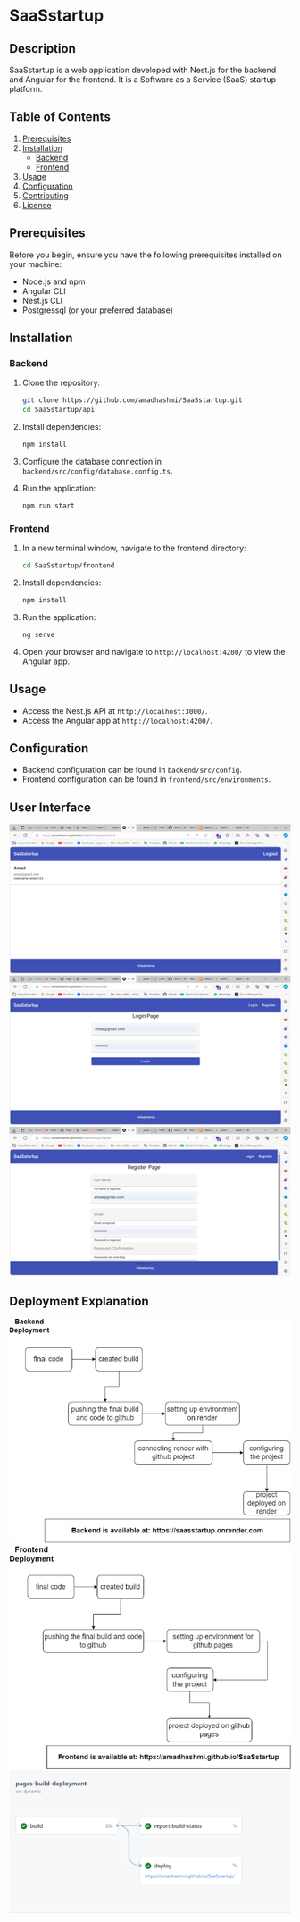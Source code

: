 # SaaSstartup

## Description

SaaSstartup is a web application developed with Nest.js for the backend and Angular for the frontend. It is a Software as a Service (SaaS) startup platform.

## Table of Contents

1. [Prerequisites](#prerequisites)
2. [Installation](#installation)
   - [Backend](#backend)
   - [Frontend](#frontend)
3. [Usage](#usage)
4. [Configuration](#configuration)
5. [Contributing](#contributing)
6. [License](#license)

## Prerequisites

Before you begin, ensure you have the following prerequisites installed on your machine:

- Node.js and npm
- Angular CLI
- Nest.js CLI
- Postgressql (or your preferred database)

## Installation

### Backend

1. Clone the repository:

   ```bash
   git clone https://github.com/amadhashmi/SaaSstartup.git
   cd SaaSstartup/api
   ```

2. Install dependencies:

   ```bash
   npm install
   ```

3. Configure the database connection in `backend/src/config/database.config.ts`.

4. Run the application:
   ```bash
   npm run start
   ```

### Frontend

1. In a new terminal window, navigate to the frontend directory:

   ```bash
   cd SaaSstartup/frontend
   ```

2. Install dependencies:

   ```bash
   npm install
   ```

3. Run the application:

   ```bash
   ng serve
   ```

4. Open your browser and navigate to `http://localhost:4200/` to view the Angular app.

## Usage

- Access the Nest.js API at `http://localhost:3000/`.
- Access the Angular app at `http://localhost:4200/`.

## Configuration

- Backend configuration can be found in `backend/src/config`.
- Frontend configuration can be found in `frontend/src/environments`.

## User Interface

![Preview](https://github.com/AmadHashmi/SaaSstartup/blob/master/frontend/src/assets/images/dashboard.png)
![Preview](https://github.com/AmadHashmi/SaaSstartup/blob/master/frontend/src/assets/images/login.png)
![Preview](https://github.com/AmadHashmi/SaaSstartup/blob/master/frontend/src/assets/images/register.png)

## Deployment Explanation

![Preview](https://github.com/AmadHashmi/SaaSstartup/blob/master/frontend/src/assets/images/backend.drawio.png)
![Preview](https://github.com/AmadHashmi/SaaSstartup/blob/master/frontend/src/assets/images/frontend.png)
![Preview](https://github.com/AmadHashmi/SaaSstartup/blob/master/frontend/src/assets/images/github_pages_deployment.PNG)
